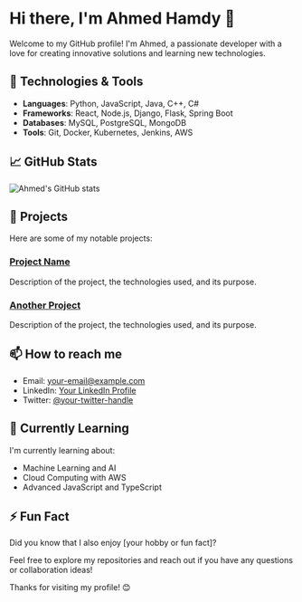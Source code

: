 # Hi there, I'm Ahmed Hamdy 👋

Welcome to my GitHub profile! I'm Ahmed, a passionate developer with a love for creating innovative solutions and learning new technologies. 

## 🔧 Technologies & Tools

- **Languages**: Python, JavaScript, Java, C++, C#
- **Frameworks**: React, Node.js, Django, Flask, Spring Boot
- **Databases**: MySQL, PostgreSQL, MongoDB
- **Tools**: Git, Docker, Kubernetes, Jenkins, AWS

## 📈 GitHub Stats

![Ahmed's GitHub stats](https://github-readme-stats.vercel.app/api?username=ahmedhamdy116&show_icons=true&theme=dark)

## 🚀 Projects

Here are some of my notable projects:

### [Project Name](https://github.com/ahmedhamdy116/project-name)
Description of the project, the technologies used, and its purpose.

### [Another Project](https://github.com/ahmedhamdy116/another-project)
Description of the project, the technologies used, and its purpose.

## 📫 How to reach me

- Email: [your-email@example.com](mailto:your-email@example.com)
- LinkedIn: [Your LinkedIn Profile](https://www.linkedin.com/in/your-linkedin-profile)
- Twitter: [@your-twitter-handle](https://twitter.com/your-twitter-handle)

## 🌱 Currently Learning

I'm currently learning about:

- Machine Learning and AI
- Cloud Computing with AWS
- Advanced JavaScript and TypeScript

## ⚡ Fun Fact

Did you know that I also enjoy [your hobby or fun fact]?

Feel free to explore my repositories and reach out if you have any questions or collaboration ideas!

Thanks for visiting my profile! 😊
